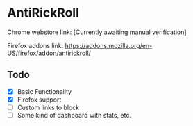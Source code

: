 ﻿# AntiRickRoll

Chrome webstore link: [Currently awaiting manual verification]

Firefox addons link: https://addons.mozilla.org/en-US/firefox/addon/antirickroll/

## Todo

- [x] Basic Functionality
- [x] Firefox support
- [ ] Custom links to block
- [ ] Some kind of dashboard with stats, etc.
